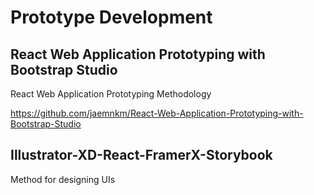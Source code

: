 # Prototype Development

## React Web Application Prototyping with Bootstrap Studio

React Web Application Prototyping Methodology

https://github.com/jaemnkm/React-Web-Application-Prototyping-with-Bootstrap-Studio

## Illustrator-XD-React-FramerX-Storybook

Method for designing UIs
